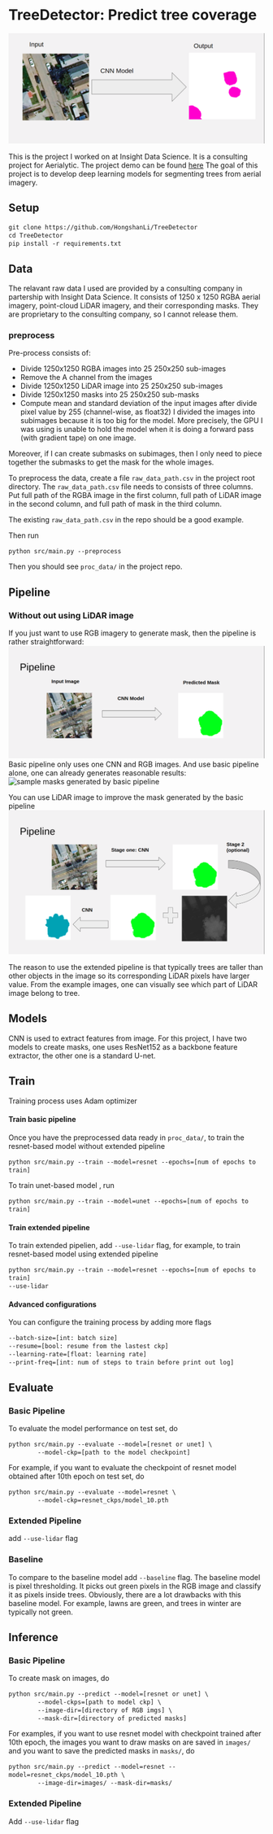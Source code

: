 # TreeDetector: Predict tree coverage
![Project Description](./static/proj_dsp.png)

This is the project I worked on at Insight Data Science.
It is a consulting project for Aerialytic.
The project demo can be found [here](https://docs.google.com/presentation/d/1hNJnrgQvOk3Bi-aoHRNYCFyrtNb9LjB2eyo4sXsL4n8/edit#slide=id.g5cf1a3734f_0_6)
The goal of this project is to develop deep learning models for segmenting
trees from aerial imagery.

## Setup
```
git clone https://github.com/HongshanLi/TreeDetector
cd TreeDetector
pip install -r requirements.txt
```

## Data
The relavant raw data I used are provided by a consulting company
in partership with Insight Data Science. 
It consists of 1250 x 1250 RGBA aerial imagery, point-cloud LiDAR imagery,
and their corresponding masks.
They are proprietary to the consulting company, so I cannot release them. 



### preprocess
Pre-process consists of:
- Divide 1250x1250 RGBA images into 25 250x250 sub-images
- Remove the A channel from the images
- Divide 1250x1250 LiDAR image into 25 250x250 sub-images
- Divide 1250x1250 masks into 25 250x250 sub-masks
- Compute mean and standard deviation of the input images after divide pixel value by 255 (channel-wise, as float32) 
I divided the images into subimages because it is too big for the model.
More precisely, the GPU I was using is unable to hold the model when 
it is doing a forward pass (with gradient tape) on one image.

Moreover, if I can create submasks on subimages, then I only need to piece
together the submasks to get the mask for the whole images.

To preprocess the data, create a file `raw_data_path.csv` in the project
root directory. The `raw_data_path.csv` file needs to consists of three
columns. Put full path of the RGBA image in the first column, full path 
of LiDAR image in the second column, and full path of mask 
in the third column.

The existing `raw_data_path.csv` in the repo should be a good example. 



Then run
```
python src/main.py --preprocess
```
Then you should see `proc_data/` in the project repo.


## Pipeline
### Without out using LiDAR image
If you just want to use RGB imagery to generate mask, then
the pipeline is rather straightforward:
![basic pipeline](./static/basic_pipeline.png)
Basic pipeline only uses one CNN and RGB images. And use 
basic pipeline alone, one can already generates reasonable
results:
![sample masks generated by basic pipeline](./static/sample_basic.png)


You can use LiDAR image to improve the mask generated by 
the basic pipeline 
![extended pipeline](./static/extended_pipeline.png)

The reason to use the extended pipeline is that typically 
trees are taller than other objects in the image so its 
corresponding LiDAR pixels have larger value. From the example
images, one can visually see which part of LiDAR image belong to 
tree. 


## Models
CNN is used to extract features from image. For this project, I have 
two models to create masks, one uses ResNet152 as a backbone feature
extractor, the other one is a standard U-net.


## Train
Training process uses Adam optimizer
#### Train basic pipeline
Once you have the preprocessed data ready in `proc_data/`, to train the resnet-based
model without extended pipeline
```
python src/main.py --train --model=resnet --epochs=[num of epochs to train]
```
To train unet-based model , run
```
python src/main.py --train --model=unet --epochs=[num of epochs to train]
```

#### Train extended pipeline
To train extended pipelien, add `--use-lidar` flag, for example, to train 
resnet-based model using extended pipeline
```
python src/main.py --train --model=resnet --epochs=[num of epochs to train]
--use-lidar
```

#### Advanced configurations
You can configure the training process by adding more flags
```
--batch-size=[int: batch size]
--resume=[bool: resume from the lastest ckp]
--learning-rate=[float: learning rate]
--print-freq=[int: num of steps to train before print out log]
```

## Evaluate
### Basic Pipeline
To evaluate the model performance on test set, do
```
python src/main.py --evaluate --model=[resnet or unet] \
        --model-ckp=[path to the model checkpoint]
```
For example, if you want to evaluate the checkpoint of 
resnet model obtained after 10th epoch on test set, do
```
python src/main.py --evaluate --model=resnet \
        --model-ckp=resnet_ckps/model_10.pth
```
### Extended Pipeline
add `--use-lidar` flag

### Baseline
To compare to the baseline model add `--baseline` flag.
The baseline model is pixel thresholding. It picks out green pixels
in the RGB image and classify it as pixels inside trees. Obviously, 
there are a lot drawbacks with this baseline model. For example,
lawns are green, and trees in winter are typically not green.



## Inference
### Basic Pipeline
To create mask on images, do
```
python src/main.py --predict --model=[resnet or unet] \
        --model-ckps=[path to model ckp] \
        --image-dir=[directory of RGB imgs] \
        --mask-dir=[directory of predicted masks]
```
For examples, if you want to use resnet model with checkpoint trained after 10th epoch,
the images you want to draw masks on are saved in `images/` and you want to 
save the predicted masks in `masks/`, do
```
python src/main.py --predict --model=resnet --model=resnet_ckps/model_10.pth \
        --image-dir=images/ --mask-dir=masks/
```
### Extended Pipeline
Add `--use-lidar` flag







